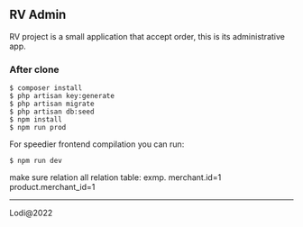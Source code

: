 ## RV Admin

RV project is a small application that accept order, this is its administrative app. 


### After clone

    $ composer install
    $ php artisan key:generate
    $ php artisan migrate
    $ php artisan db:seed
    $ npm install
    $ npm run prod

For speedier frontend compilation you can run:

    $ npm run dev


make sure relation all relation table:
exmp. merchant.id=1  product.merchant_id=1

---
Lodi@2022
